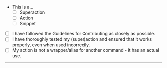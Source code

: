 <!--

Hi! Thanks for choosing to upload your action to the Community Action Repository.
In order to make it easier for the repo moderators to review your action,
please fill out this template that explains your (super)action.

-->

<!-- Please replace the space in the appropriate box with an x, i.e:
- This is a...
  - [x] Superaction    
  - [ ] Action
  - [ ] Snippet
  
-->
- This is a...
  - [ ] Superaction    
  - [ ] Action
  - [ ] Snippet
- [ ] I have followed the Guidelines for Contributing as closely as possible.
- [ ] I have thoroughly tested my (super)action and ensured that it works properly, even when used incorrectly.
- [ ] My action is not a wrapper/alias for another command - it has an actual use.

<!-- If you have anything you need to include, please do so below this line! -->
--------------------------------------------------------------------------------
